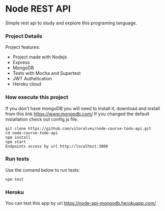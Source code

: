 # Node REST API
Simple rest api to study and explore this programing language.

### Project Details
Project features:
* Project made with Nodejs
* Express
* MongoDB
* Tests with Mocha and Supertest
* JWT Authetication
* Heroku cloud
### How execute this project
If you don't have mongoDB you will need to install it, download and install from this link https://www.mongodb.com/ 
If you changed the default installation check out config.js file.
```
git clone https://github.com/vitoralves/node-course-todo-api.git
cd node-course-todo-api
npm install
npm start
Endpoints access by url http://localhost:3000
```

### Run tests
Use the comand below to run tests:

```
npm test
```

### Heroku 
You can test this app by url https://node-api-mongodb.herokuapp.com/
